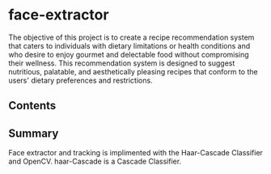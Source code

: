 # face-extractor

The objective of this project is to create a recipe recommendation system that caters to individuals with dietary limitations or health conditions and who desire to enjoy gourmet and delectable food without compromising their wellness. This recommendation system is designed to suggest nutritious, palatable, and aesthetically pleasing recipes that conform to the users' dietary preferences and restrictions.

## Contents

## Summary
Face extractor and tracking is implimented with the Haar-Cascade Classifier and OpenCV. haar-Cascade is a Cascade Classifier.
